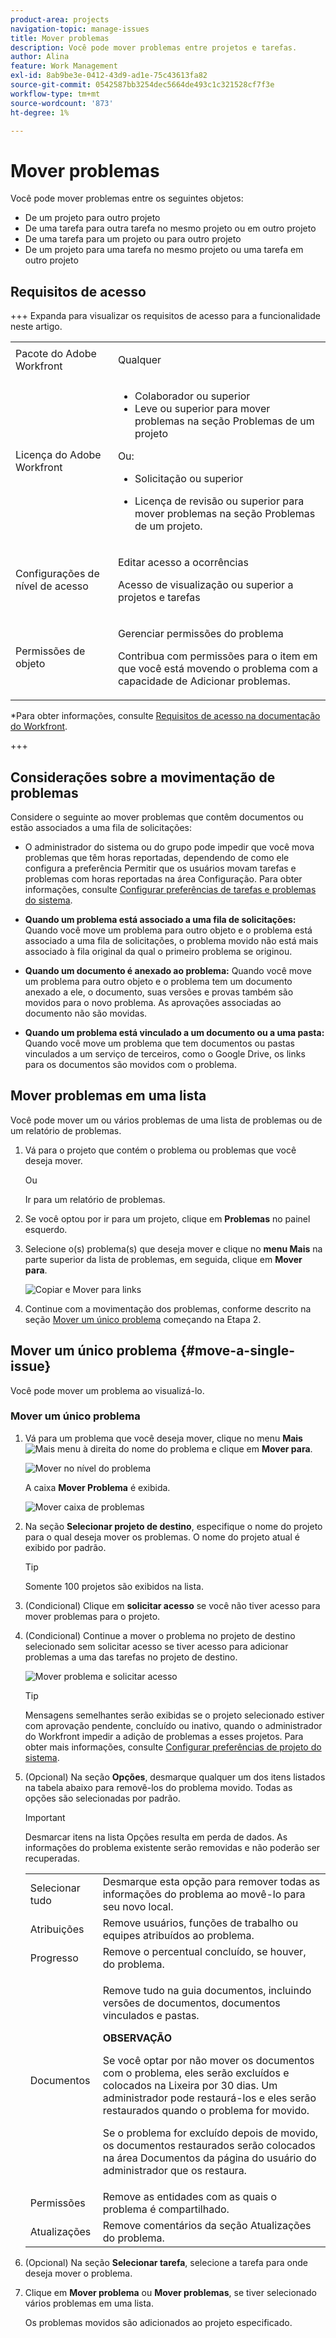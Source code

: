 ```yaml
---
product-area: projects
navigation-topic: manage-issues
title: Mover problemas
description: Você pode mover problemas entre projetos e tarefas.
author: Alina
feature: Work Management
exl-id: 8ab9be3e-0412-43d9-ad1e-75c43613fa82
source-git-commit: 0542587bb3254dec5664de493c1c321528cf7f3e
workflow-type: tm+mt
source-wordcount: '873'
ht-degree: 1%

---
```


# Mover problemas

<!--Audited: 12/2024-->

<!--<span class="preview">The highlighted information on this page refers to functionality not yet generally available. It is available only in the Preview environment for all customers. After the monthly releases to Production, the same features are also available in the Production environment for customers who enabled fast releases. </span>   

<span class="preview">For information about fast releases, see [Enable or disable fast releases for your organization](/help/quicksilver/administration-and-setup/set-up-workfront/configure-system-defaults/enable-fast-release-process.md). </span>-->

Você pode mover problemas entre os seguintes objetos:

* De um projeto para outro projeto
* De uma tarefa para outra tarefa no mesmo projeto ou em outro projeto
* De uma tarefa para um projeto ou para outro projeto
* De um projeto para uma tarefa no mesmo projeto ou uma tarefa em outro projeto

## Requisitos de acesso

+++ Expanda para visualizar os requisitos de acesso para a funcionalidade neste artigo. 

<table style="table-layout:auto"> 
 <col> 
 <col> 
 <tbody> 
  <tr> 
   <td role="rowheader">Pacote do Adobe Workfront</td> 
   <td> <p>Qualquer</p> </td> 
  </tr> 
  <tr> 
   <td role="rowheader">Licença do Adobe Workfront</td> 
   <td> 
   <ul><li>Colaborador ou superior</li>
   <li>Leve ou superior para mover problemas na seção Problemas de um projeto</li></ul>
   Ou:
   <ul>   <li><p>Solicitação ou superior</p></li>
   <li><p>Licença de revisão ou superior para mover problemas na seção Problemas de um projeto.</p></li></ul>   
     </td> 
  </tr> 
  <tr> 
   <td role="rowheader">Configurações de nível de acesso</td> 
   <td> <p>Editar acesso a ocorrências</p> <p>Acesso de visualização ou superior a projetos e tarefas</p> </td> 
  </tr> 
  <tr> 
   <td role="rowheader">Permissões de objeto</td> 
   <td> <p>Gerenciar permissões do problema</p> <p>Contribua com permissões para o item em que você está movendo o problema com a capacidade de Adicionar problemas.</td> 
  </tr> 
 </tbody> 
</table>

*Para obter informações, consulte [Requisitos de acesso na documentação do Workfront](/help/quicksilver/administration-and-setup/add-users/access-levels-and-object-permissions/access-level-requirements-in-documentation.md).

+++

<!--Old:

<table style="table-layout:auto"> 
 <col> 
 <col> 
 <tbody> 
  <tr> 
   <td role="rowheader">Adobe Workfront plan</td> 
   <td> <p>Any</p> </td> 
  </tr> 
  <tr> 
   <td role="rowheader">Adobe Workfront license*</td> 
   <td> <p>New:</p> 
   <ul><li>Contributor or higher</li>
   <li>Light or higher to move issues in the Issues section of a project</li></ul>
   <p>Current:</p>
   <ul>
   <li><p>Request or higher</p></li>
   <li><p>Review or higher license to move issues in the Issues section of a project.</p></li></ul>   
     </td> 
  </tr> 
  <tr> 
   <td role="rowheader">Access level configurations</td> 
   <td> <p>Edit access to Issues</p> <p>View or higher access to Projects and Tasks</p> </td> 
  </tr> 
  <tr> 
   <td role="rowheader">Object permissions</td> 
   <td> <p>Manage permissions to the issue</p> <p>Contribute permissions to the item where you are moving the issue with the ability to Add Issues.</td> 
  </tr> 
 </tbody> 
</table>-->

## Considerações sobre a movimentação de problemas

Considere o seguinte ao mover problemas que contêm documentos ou estão associados a uma fila de solicitações:

* O administrador do sistema ou do grupo pode impedir que você mova problemas que têm horas reportadas, dependendo de como ele configura a preferência Permitir que os usuários movam tarefas e problemas com horas reportadas na área Configuração. Para obter informações, consulte [Configurar preferências de tarefas e problemas do sistema](/help/quicksilver/administration-and-setup/set-up-workfront/configure-system-defaults/set-task-issue-preferences.md).

* **Quando um problema está associado a uma fila de solicitações:** Quando você move um problema para outro objeto e o problema está associado a uma fila de solicitações, o problema movido não está mais associado à fila original da qual o primeiro problema se originou.
* **Quando um documento é anexado ao problema:** Quando você move um problema para outro objeto e o problema tem um documento anexado a ele, o documento, suas versões e provas também são movidos para o novo problema. As aprovações associadas ao documento não são movidas.
* **Quando um problema está vinculado a um documento ou a uma pasta:** Quando você move um problema que tem documentos ou pastas vinculados a um serviço de terceiros, como o Google Drive, os links para os documentos são movidos com o problema.

## Mover problemas em uma lista

Você pode mover um ou vários problemas de uma lista de problemas ou de um relatório de problemas.

1. Vá para o projeto que contém o problema ou problemas que você deseja mover.

   Ou

   Ir para um relatório de problemas.

1. Se você optou por ir para um projeto, clique em **Problemas** no painel esquerdo.
1. Selecione o(s) problema(s) que deseja mover e clique no **menu Mais** na parte superior da lista de problemas, em seguida, clique em **Mover para**.

   ![Copiar e Mover para links](assets/copy-and-move-to-links-for-issue-in-a-list-nwe-350x119.png)

1. Continue com a movimentação dos problemas, conforme descrito na seção [Mover um único problema](#move-a-single-issue) começando na Etapa 2.

## Mover um único problema {#move-a-single-issue}

Você pode mover um problema ao visualizá-lo.

### Mover um único problema

1. Vá para um problema que você deseja mover, clique no menu **Mais** ![Mais menu](assets/more-icon.png) à direita do nome do problema e clique em **Mover para**.

   ![Mover no nível do problema](assets/nwe-move-at-issue-level-highlighted-350x579.png)

   A caixa **Mover Problema** é exibida.

   ![Mover caixa de problemas](assets/move-issue-box-nwe-350x280.png)

1. Na seção **Selecionar projeto de destino**, especifique o nome do projeto para o qual deseja mover os problemas. O nome do projeto atual é exibido por padrão.

   >[!TIP]
   >
   >Somente 100 projetos são exibidos na lista.

1. (Condicional) Clique em **solicitar acesso** se você não tiver acesso para mover problemas para o projeto.
1. (Condicional) Continue a mover o problema no projeto de destino selecionado sem solicitar acesso se tiver acesso para adicionar problemas a uma das tarefas no projeto de destino.

   ![Mover problema e solicitar acesso](assets/move-issue-request-access-from-project-nwe-350x118.png)

   >[!TIP]
   >
   >Mensagens semelhantes serão exibidas se o projeto selecionado estiver com aprovação pendente, concluído ou inativo, quando o administrador do Workfront impedir a adição de problemas a esses projetos. Para obter mais informações, consulte [Configurar preferências de projeto do sistema](../../../administration-and-setup/set-up-workfront/configure-system-defaults/set-project-preferences.md).

1. (Opcional) Na seção **Opções**, desmarque qualquer um dos itens listados na tabela abaixo para removê-los do problema movido. Todas as opções são selecionadas por padrão.

   >[!IMPORTANT]
   >
   >Desmarcar itens na lista Opções resulta em perda de dados. As informações do problema existente serão removidas e não poderão ser recuperadas.

   <table style="table-layout:auto"> 
    <col> 
    <col> 
    <tbody> 
     <tr> 
      <td role="rowheader">Selecionar tudo</td> 
      <td>Desmarque esta opção para remover todas as informações do problema ao movê-lo para seu novo local. </td> 
     </tr> 
     <tr> 
      <td role="rowheader">Atribuições</td> 
      <td>Remove usuários, funções de trabalho ou equipes atribuídos ao problema.</td> 
     </tr> 
     <tr> 
      <td role="rowheader">Progresso</td> 
      <td>Remove o percentual concluído, se houver, do problema. </td> 
     </tr> 
     <tr> 
      <td role="rowheader"><p>Documentos</p></td> 
      <td> <p>Remove tudo na guia documentos, incluindo versões de documentos, documentos vinculados e pastas.

   <b>OBSERVAÇÃO</b>

   Se você optar por não mover os documentos com o problema, eles serão excluídos e colocados na Lixeira por 30 dias. Um administrador pode restaurá-los e eles serão restaurados quando o problema for movido.

   Se o problema for excluído depois de movido, os documentos restaurados serão colocados na área Documentos da página do usuário do administrador que os restaura.
   <br> </p> </td>
   </tr> 
     <tr> 
      <td role="rowheader">Permissões</td> 
      <td>Remove as entidades com as quais o problema é compartilhado. </td> 
     </tr> 
     <tr> 
      <td role="rowheader">Atualizações</td> 
      <td>Remove comentários da seção Atualizações do problema.</td> 
     </tr> 
    </tbody> 
   </table>


1. (Opcional) Na seção **Selecionar tarefa**, selecione a tarefa para onde deseja mover o problema.
1. Clique em **Mover problema** ou **Mover problemas**, se tiver selecionado vários problemas em uma lista.

   Os problemas movidos são adicionados ao projeto especificado.




